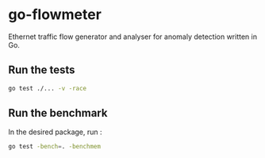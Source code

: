 # go-flowmeter
Ethernet traffic flow generator and analyser for anomaly detection written in Go.

## Run the tests
```bash
go test ./... -v -race
```

## Run the benchmark
In the desired package, run :
```bash
go test -bench=. -benchmem
```